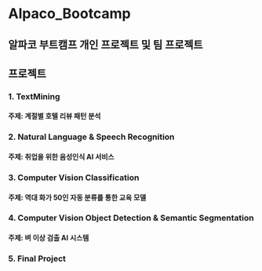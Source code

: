 # Alpaco_Bootcamp

## 알파코 부트캠프 개인 프로젝트 및 팀 프로젝트

## 프로젝트
### 1. TextMining
   #### 주제: 계절별 호텔 리뷰 패턴 분석
### 2. Natural Language & Speech Recognition
   #### 주제: 취업을 위한 음성인식 AI 서비스
### 3. Computer Vision Classification
   #### 주제: 역대 화가 50인 자동 분류를 통한 교육 모델
### 4. Computer Vision Object Detection & Semantic Segmentation
   #### 주제: 벼 이상 검출 AI 시스템
   
### 5. Final Project
